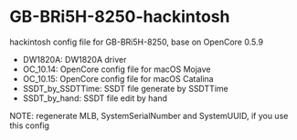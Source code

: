 # GB-BRi5H-8250-hackintosh

hackintosh config file for GB-BRi5H-8250, base on OpenCore 0.5.9
- DW1820A: DW1820A driver
- OC_10.14: OpenCore config file for macOS Mojave
- OC_10.15: OpenCore config file for macOS Catalina
- SSDT_by_SSDTTime: SSDT file generate by SSDTTime
- SSDT_by_hand: SSDT file edit by hand

NOTE: regenerate MLB, SystemSerialNumber and SystemUUID, if you use this config
